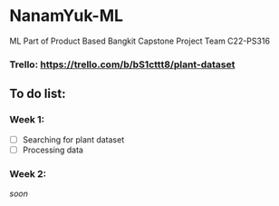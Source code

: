 # NanamYuk-ML
ML Part of Product Based Bangkit Capstone Project Team C22-PS316
### Trello: https://trello.com/b/bS1cttt8/plant-dataset
## To do list:
### Week 1:
 - [ ] Searching for plant dataset
 - [ ] Processing data
### Week 2:
_soon_
